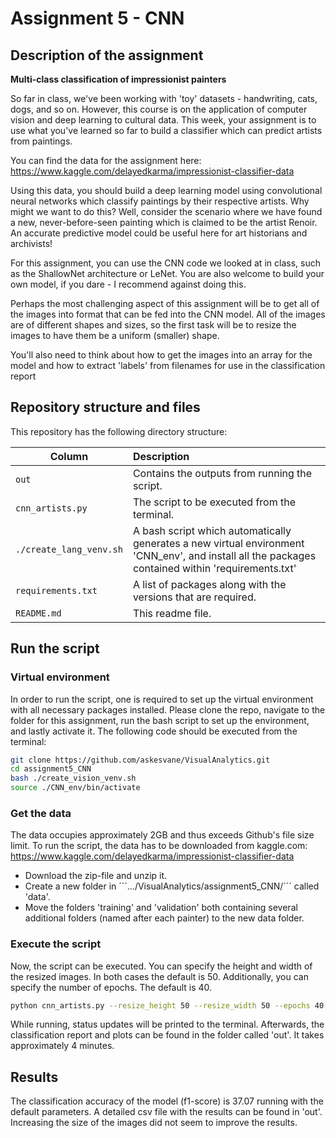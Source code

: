 # Assignment 5 - CNN

## Description of the assignment
__Multi-class classification of impressionist painters__

So far in class, we've been working with 'toy' datasets - handwriting, cats, dogs, and so on. However, this course is on the application of computer vision and deep learning to cultural data. This week, your assignment is to use what you've learned so far to build a classifier which can predict artists from paintings.

You can find the data for the assignment here: https://www.kaggle.com/delayedkarma/impressionist-classifier-data

Using this data, you should build a deep learning model using convolutional neural networks which classify paintings by their respective artists. Why might we want to do this? Well, consider the scenario where we have found a new, never-before-seen painting which is claimed to be the artist Renoir. An accurate predictive model could be useful here for art historians and archivists!

For this assignment, you can use the CNN code we looked at in class, such as the ShallowNet architecture or LeNet. You are also welcome to build your own model, if you dare - I recommend against doing this.

Perhaps the most challenging aspect of this assignment will be to get all of the images into format that can be fed into the CNN model. All of the images are of different shapes and sizes, so the first task will be to resize the images to have them be a uniform (smaller) shape.

You'll also need to think about how to get the images into an array for the model and how to extract 'labels' from filenames for use in the classification report


## Repository structure and files

This repository has the following directory structure:

| Column | Description|
|--------|:-----------|
```out``` | Contains the outputs from running the script.
```cnn_artists.py```| The script to be executed from the terminal.
```./create_lang_venv.sh``` | A bash script which automatically generates a new virtual environment 'CNN_env', and install all the packages contained within 'requirements.txt'
```requirements.txt``` | A list of packages along with the versions that are required.
```README.md``` | This readme file.


## Run the script

### Virtual environment
In order to run the script, one is required to set up the virtual environment with all necessary packages installed. Please clone the repo, navigate to the folder for this assignment, run the bash script to set up the environment, and lastly activate it. The following code should be executed from the terminal:

```bash
git clone https://github.com/askesvane/VisualAnalytics.git
cd assignment5_CNN
bash ./create_vision_venv.sh
source ./CNN_env/bin/activate
```

### Get the data
The data occupies approximately 2GB and thus exceeds Github's file size limit. To run the script, the data has to be downloaded from kaggle.com: https://www.kaggle.com/delayedkarma/impressionist-classifier-data
- Download the zip-file and unzip it.
- Create a new folder in ´´´.../VisualAnalytics/assignment5_CNN/´´´ called 'data'.
- Move the folders 'training' and 'validation' both containing several additional folders (named after each painter) to the new data folder. 

### Execute the script 
Now, the script can be executed. You can specify the height and width of the resized images. In both cases the default is 50. Additionally, you can specify the number of epochs. The default is 40.

```bash
python cnn_artists.py --resize_height 50 --resize_width 50 --epochs 40 
```
While running, status updates will be printed to the terminal. Afterwards, the classification report and plots can be found in the folder called 'out'. It takes approximately 4 minutes.

## Results

The classification accuracy of the model (f1-score) is 37.07 running with the default parameters. A detailed csv file with the results can be found in 'out'. Increasing the size of the images did not seem to improve the results.

